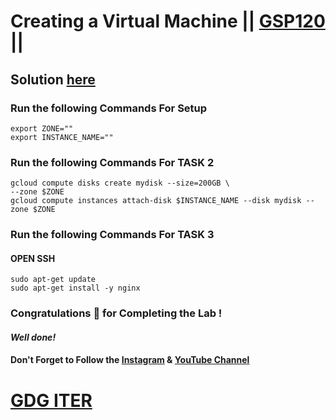 # Creating a Virtual Machine || [GSP120]([https://www.cloudskillsboost.google/focuses/3563?parent=catalog](https://www.cloudskillsboost.google/course_templates/754/labs/461563)) ||

## Solution [here](https://youtu.be/3wUSkRhedag)

### Run the following Commands For Setup

```
export ZONE=""
export INSTANCE_NAME=""
```

### Run the following Commands For TASK 2

```
gcloud compute disks create mydisk --size=200GB \
--zone $ZONE
gcloud compute instances attach-disk $INSTANCE_NAME --disk mydisk --zone $ZONE
```

### Run the following Commands For TASK 3
#### OPEN SSH
```
sudo apt-get update
sudo apt-get install -y nginx
```

### Congratulations 🎉 for Completing the Lab !

#### *Well done!*

#### Don't Forget to Follow the [Instagram](https://www.instagram.com/gdg_iter/) & [YouTube Channel](http://www.youtube.com/@gdgiter)

# [GDG ITER](http://www.youtube.com/@gdgiter)
